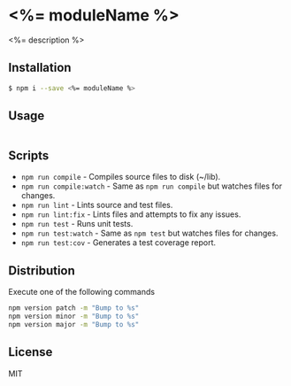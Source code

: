 # <%= moduleName %>
<%= description %>

## Installation
```bash
$ npm i --save <%= moduleName %>
```

## Usage
```javascript

```

## Scripts
* `npm run compile` - Compiles source files to disk (~/lib).
* `npm run compile:watch` - Same as `npm run compile` but watches files for changes.
* `npm run lint` - Lints source and test files.
* `npm run lint:fix` - Lints files and attempts to fix any issues.
* `npm run test` - Runs unit tests.
* `npm run test:watch` - Same as `npm test` but watches files for changes.
* `npm run test:cov` - Generates a test coverage report.

## Distribution
Execute one of the following commands
```bash
npm version patch -m "Bump to %s"
npm version minor -m "Bump to %s"
npm version major -m "Bump to %s"
```
## License
MIT
